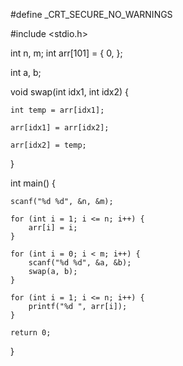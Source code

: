#define _CRT_SECURE_NO_WARNINGS

#include <stdio.h>

int n, m;
int arr[101] = { 0, };

int a, b;

void swap(int idx1, int idx2) {

    int temp = arr[idx1];
    
    arr[idx1] = arr[idx2];
    
    arr[idx2] = temp;
}


int main() {

    scanf("%d %d", &n, &m);

    for (int i = 1; i <= n; i++) {
        arr[i] = i;
    }

    for (int i = 0; i < m; i++) {
        scanf("%d %d", &a, &b);
        swap(a, b);
    }

    for (int i = 1; i <= n; i++) {
        printf("%d ", arr[i]);
    }

    return 0;
}
